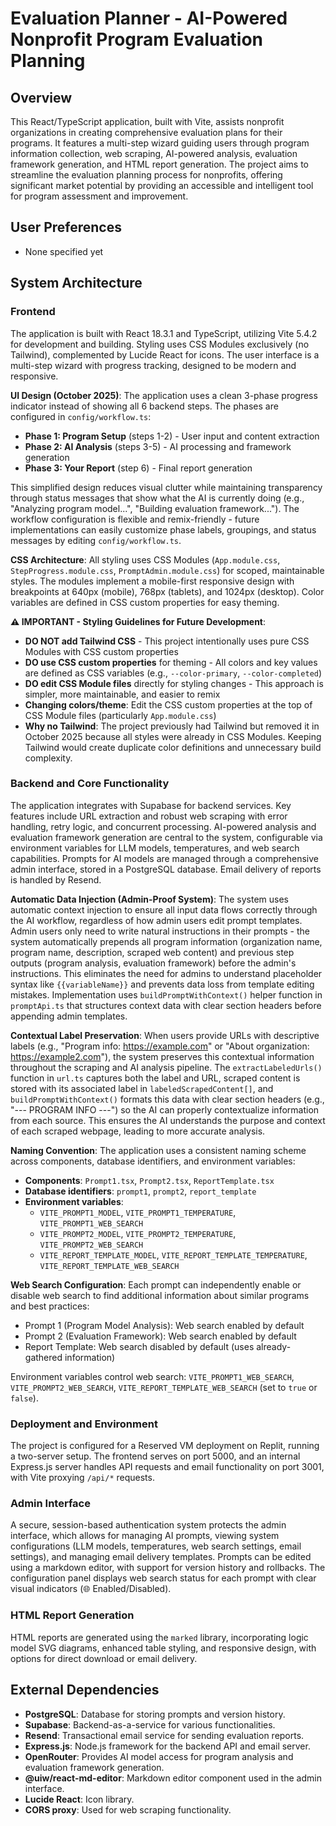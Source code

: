 # Evaluation Planner - AI-Powered Nonprofit Program Evaluation Planning

## Overview
This React/TypeScript application, built with Vite, assists nonprofit organizations in creating comprehensive evaluation plans for their programs. It features a multi-step wizard guiding users through program information collection, web scraping, AI-powered analysis, evaluation framework generation, and HTML report generation. The project aims to streamline the evaluation planning process for nonprofits, offering significant market potential by providing an accessible and intelligent tool for program assessment and improvement.

## User Preferences
- None specified yet

## System Architecture

### Frontend
The application is built with React 18.3.1 and TypeScript, utilizing Vite 5.4.2 for development and building. Styling uses CSS Modules exclusively (no Tailwind), complemented by Lucide React for icons. The user interface is a multi-step wizard with progress tracking, designed to be modern and responsive.

**UI Design (October 2025)**: The application uses a clean 3-phase progress indicator instead of showing all 6 backend steps. The phases are configured in `config/workflow.ts`:
- **Phase 1: Program Setup** (steps 1-2) - User input and content extraction
- **Phase 2: AI Analysis** (steps 3-5) - AI processing and framework generation  
- **Phase 3: Your Report** (step 6) - Final report generation

This simplified design reduces visual clutter while maintaining transparency through status messages that show what the AI is currently doing (e.g., "Analyzing program model...", "Building evaluation framework..."). The workflow configuration is flexible and remix-friendly - future implementations can easily customize phase labels, groupings, and status messages by editing `config/workflow.ts`.

**CSS Architecture**: All styling uses CSS Modules (`App.module.css`, `StepProgress.module.css`, `PromptAdmin.module.css`) for scoped, maintainable styles. The modules implement a mobile-first responsive design with breakpoints at 640px (mobile), 768px (tablets), and 1024px (desktop). Color variables are defined in CSS custom properties for easy theming.

**⚠️ IMPORTANT - Styling Guidelines for Future Development**:
- **DO NOT add Tailwind CSS** - This project intentionally uses pure CSS Modules with CSS custom properties
- **DO use CSS custom properties** for theming - All colors and key values are defined as CSS variables (e.g., `--color-primary`, `--color-completed`)
- **DO edit CSS Module files** directly for styling changes - This approach is simpler, more maintainable, and easier to remix
- **Changing colors/theme**: Edit the CSS custom properties at the top of CSS Module files (particularly `App.module.css`)
- **Why no Tailwind**: The project previously had Tailwind but removed it in October 2025 because all styles were already in CSS Modules. Keeping Tailwind would create duplicate color definitions and unnecessary build complexity.

### Backend and Core Functionality
The application integrates with Supabase for backend services. Key features include URL extraction and robust web scraping with error handling, retry logic, and concurrent processing. AI-powered analysis and evaluation framework generation are central to the system, configurable via environment variables for LLM models, temperatures, and web search capabilities. Prompts for AI models are managed through a comprehensive admin interface, stored in a PostgreSQL database. Email delivery of reports is handled by Resend.

**Automatic Data Injection (Admin-Proof System)**: The system uses automatic context injection to ensure all input data flows correctly through the AI workflow, regardless of how admin users edit prompt templates. Admin users only need to write natural instructions in their prompts - the system automatically prepends all program information (organization name, program name, description, scraped web content) and previous step outputs (program analysis, evaluation framework) before the admin's instructions. This eliminates the need for admins to understand placeholder syntax like `{{variableName}}` and prevents data loss from template editing mistakes. Implementation uses `buildPromptWithContext()` helper function in `promptApi.ts` that structures context data with clear section headers before appending admin templates.

**Contextual Label Preservation**: When users provide URLs with descriptive labels (e.g., "Program info: https://example.com" or "About organization: https://example2.com"), the system preserves this contextual information throughout the scraping and AI analysis pipeline. The `extractLabeledUrls()` function in `url.ts` captures both the label and URL, scraped content is stored with its associated label in `labeledScrapedContent[]`, and `buildPromptWithContext()` formats this data with clear section headers (e.g., "--- PROGRAM INFO ---") so the AI can properly contextualize information from each source. This ensures the AI understands the purpose and context of each scraped webpage, leading to more accurate analysis.

**Naming Convention**: The application uses a consistent naming scheme across components, database identifiers, and environment variables:
- **Components**: `Prompt1.tsx`, `Prompt2.tsx`, `ReportTemplate.tsx`
- **Database identifiers**: `prompt1`, `prompt2`, `report_template`
- **Environment variables**: 
  - `VITE_PROMPT1_MODEL`, `VITE_PROMPT1_TEMPERATURE`, `VITE_PROMPT1_WEB_SEARCH`
  - `VITE_PROMPT2_MODEL`, `VITE_PROMPT2_TEMPERATURE`, `VITE_PROMPT2_WEB_SEARCH`
  - `VITE_REPORT_TEMPLATE_MODEL`, `VITE_REPORT_TEMPLATE_TEMPERATURE`, `VITE_REPORT_TEMPLATE_WEB_SEARCH`

**Web Search Configuration**: Each prompt can independently enable or disable web search to find additional information about similar programs and best practices:
- Prompt 1 (Program Model Analysis): Web search enabled by default
- Prompt 2 (Evaluation Framework): Web search enabled by default  
- Report Template: Web search disabled by default (uses already-gathered information)

Environment variables control web search: `VITE_PROMPT1_WEB_SEARCH`, `VITE_PROMPT2_WEB_SEARCH`, `VITE_REPORT_TEMPLATE_WEB_SEARCH` (set to `true` or `false`).

### Deployment and Environment
The project is configured for a Reserved VM deployment on Replit, running a two-server setup. The frontend serves on port 5000, and an internal Express.js server handles API requests and email functionality on port 3001, with Vite proxying `/api/*` requests.

### Admin Interface
A secure, session-based authentication system protects the admin interface, which allows for managing AI prompts, viewing system configurations (LLM models, temperatures, web search settings, email settings), and managing email delivery templates. Prompts can be edited using a markdown editor, with support for version history and rollbacks. The configuration panel displays web search status for each prompt with clear visual indicators (🌐 Enabled/Disabled).

### HTML Report Generation
HTML reports are generated using the `marked` library, incorporating logic model SVG diagrams, enhanced table styling, and responsive design, with options for direct download or email delivery.

## External Dependencies
- **PostgreSQL**: Database for storing prompts and version history.
- **Supabase**: Backend-as-a-service for various functionalities.
- **Resend**: Transactional email service for sending evaluation reports.
- **Express.js**: Node.js framework for the backend API and email server.
- **OpenRouter**: Provides AI model access for program analysis and evaluation framework generation.
- **@uiw/react-md-editor**: Markdown editor component used in the admin interface.
- **Lucide React**: Icon library.
- **CORS proxy**: Used for web scraping functionality.